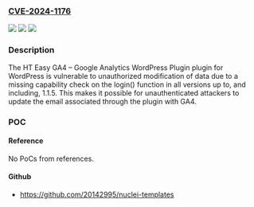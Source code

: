 ### [CVE-2024-1176](https://cve.mitre.org/cgi-bin/cvename.cgi?name=CVE-2024-1176)
![](https://img.shields.io/static/v1?label=Product&message=HT%20Easy%20GA4%20%E2%80%93%20Google%20Analytics%20WordPress%20Plugin&color=blue)
![](https://img.shields.io/static/v1?label=Version&message=*%3C%3D%201.1.5%20&color=brighgreen)
![](https://img.shields.io/static/v1?label=Vulnerability&message=CWE-862%20Missing%20Authorization&color=brighgreen)

### Description

The HT Easy GA4 – Google Analytics WordPress Plugin plugin for WordPress is vulnerable to unauthorized modification of data due to a missing capability check on the login() function in all versions up to, and including, 1.1.5. This makes it possible for unauthenticated attackers to update the email associated through the plugin with GA4.

### POC

#### Reference
No PoCs from references.

#### Github
- https://github.com/20142995/nuclei-templates

